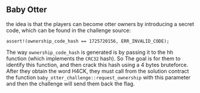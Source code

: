 ## Baby Otter

the idea is that the players can become otter owners by introducing a secret code, which can be found in the challenge source:
```
assert!(ownership_code_hash == 1725720156, ERR_INVALID_CODE);
```
The way `ownership_code_hash` is generated is by passing it to the hh function (which implements the `CRC32` hash). So The goal is for them to identify this function, and then crack this hash using a 4 bytes bruteforce. After they obtain the word H4CK, they must call from the solution contract the function `baby_otter_challenge::request_ownership` with this parameter and then the challenge will send them back the flag.

